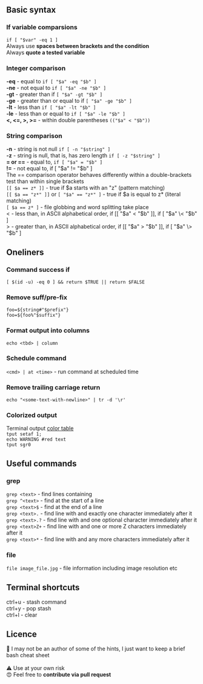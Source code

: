 ## Basic syntax
### If variable comparsions
`if [ "$var" -eq 1 ]`<br>
Always use **spaces between brackets and the condition** <br>
Always **quote a tested variable**<br>

### Integer comparison
**-eq** - equal to `if [ "$a" -eq "$b" ]`<br>
**-ne** - not equal to `if [ "$a" -ne "$b" ]`<br>
**-gt** - greater than if `[ "$a" -gt "$b" ]`<br>
**-ge** - greater than or equal to if `[ "$a" -ge "$b" ]`<br>
**-lt** - less than `if [ "$a" -lt "$b" ]`<br>
**-le** - less than or equal to `if [ "$a" -le "$b" ]`<br>
**<, <=, >, >=**  - within double parentheses `(("$a" < "$b"))`<br>

### String comparison
**-n** - string is not null `if [ -n "$string" ]`<br>
**-z** - string is null, that is, has zero length `if [ -z "$string" ]`<br>
**= or ==** - equal to, `if [ "$a" = "$b" ]`<br>
**!=** - not equal to, if [ "$a" != "$b" ]<br>
The == comparison operator behaves differently within a double-brackets test than within single brackets<br>
`[[ $a == z* ]]`   - true if $a starts with an "z" (pattern matching)<br>
`[[ $a == "z*" ]]` or `[ "$a" == "z*" ]` - true if $a is equal to z* (literal matching)<br>
`[ $a == z* ]` - file globbing and word splitting take place<br>
< - less than, in ASCII alphabetical order, if [[ "$a" < "$b" ]], if [ "$a" \< "$b" ]<br>
\> - greater than, in ASCII alphabetical order, if [[ "$a" > "$b" ]], if [ "$a" \> "$b" ]<br>

## Oneliners
### Command success if
`[ $(id -u) -eq 0 ] && return $TRUE || return $FALSE`
### Remove suff/pre-fix
`foo=${string#"$prefix"}`<br>
`foo=${foo%"$suffix"}`<br>
### Format output into columns
`echo <tbd> | column` 
### Schedule command
`<cmd> | at <time>` - run command at scheduled time
### Remove trailing carriage return
`echo "<some-text-with-newline>" | tr -d '\r'`
### Colorized output
Terminal output [color table](https://unix.stackexchange.com/questions/269077/tput-setaf-color-table-how-to-determine-color-codes)<br>
`tput setaf 1;`<br>
`echo WARNING #red text`<br>
`tput sgr0`
## Useful commands
### grep
`grep <text>` - find lines containing <text><br>
`grep ^<text>` - find <text> at the start of a line<br>
`grep <text>$` - find <text> at the end of a line<br>
`grep <text>.` - find line with <text> and exactly one character immediately after it<br>
`grep <text>.?` - find line with <text> and one optional character immediately after it<br>
`grep <text>Z+` - find line with <text> and one or more Z characters immediately after it<br>
`grep <text>*` - find line with <text> and any more characters immediately after it<br>

### file
`file image_file.jpg` - file information including image resolution etc
## Terminal shortcuts
ctrl+u - stash command<br>
ctrl+y - pop stash<br>
ctrl+l - clear<br>

## Licence
🙈 I may not be an author of some of the hints, I just want to keep a brief bash cheat sheet<br>    
⚠️ Use at your own risk<br>
😍 Feel free to **contribute via pull request**<br>

